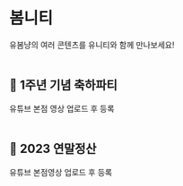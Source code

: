# 봄니티
유봄냥의 여러 콘텐츠를 유니티와 함께 만나보세요!
</br></br>
## 🎉 1주년 기념 축하파티
유튜브 본점 영상 업로드 후 등록
</br></br>
## 📀 2023 연말정산
유튜브 본점영상 업로드 후 등록
